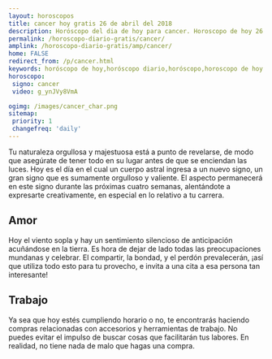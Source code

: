 ```yaml
---
layout: horoscopos
title: cancer hoy gratis 26 de abril del 2018 
description: Horóscopo del dia de hoy para cancer. Horoscopo de hoy 26 de abril del 2018. Las predicciones de amor, trabajo, vida personal gratis.
permalink: /horoscopo-diario-gratis/cancer/
amplink: /horoscopo-diario-gratis/amp/cancer/
home: FALSE
redirect_from: /p/cancer.html
keywords: horóscopo de hoy,horóscopo diario,horóscopo,horoscopo de hoy cancer,horoscopos diarios gratis del dia de hoy,horóscopo diario gratis,horoscopo de cancer hoy ,horóscopo esperanza gracia,horoscopo cancer hoy,horoscop,horóscopos gratis,Tarot,Astrologia,Zodíaco,horoscopo gratis,Horóscopo gratis,horoscopo,horoscopo de hoy,Aries,Tauro,Géminis,Geminis,Cáncer,Cancer,Leo,Virgo,Libra,Escorpio,Sagitario,Capricornio,Acuario,Piscis,2018,2019
horoscopo:
 signo: cancer
 video: g_ynJVy8VmA

ogimg: /images/cancer_char.png
sitemap:
 priority: 1
 changefreq: 'daily'
---
```



Tu naturaleza orgullosa y majestuosa está a punto de revelarse, de modo que asegúrate de tener todo en su lugar antes de que se enciendan las luces. Hoy es el día en el cual un cuerpo astral ingresa a un nuevo signo, un gran signo que es sumamente orgulloso y valiente. El aspecto permanecerá en este signo durante las próximas cuatro semanas, alentándote a expresarte creativamente, en especial en lo relativo a tu carrera.

## Amor

Hoy el viento sopla y hay un sentimiento silencioso de anticipación acuñándose en la tierra. Es hora de dejar de lado todas las preocupaciones mundanas y celebrar. El compartir, la bondad, y el perdón prevalecerán, ¡así que utiliza todo esto para tu provecho, e invita a una cita a esa persona tan interesante!

## Trabajo

Ya sea que hoy estés cumpliendo horario o no, te encontrarás haciendo compras relacionadas con accesorios y herramientas de trabajo. No puedes evitar el impulso de buscar cosas que facilitarán tus labores. En realidad, no tiene nada de malo que hagas una compra.